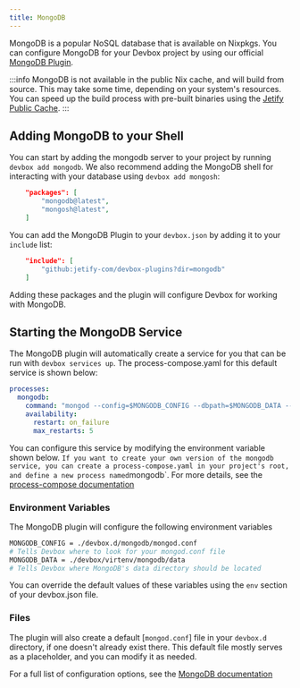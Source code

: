 ```yaml
---
title: MongoDB
---
```


MongoDB is a popular NoSQL database that is available on Nixpkgs. You can configure MongoDB for your Devbox project by using our official [MongoDB Plugin](https://github.com/jetify-com/devbox-plugins/tree/main/mongodb).

:::info
MongoDB is not available in the public Nix cache, and will build from source. This may take some time, depending on your system's resources. You can speed up the build process with pre-built binaries using the [Jetify Public Cache](../../cloud/cache/prebuilt_cache.md).
:::

## Adding MongoDB to your Shell

You can start by adding the mongodb server to your project by running `devbox add mongodb`. We also recommend adding the MongoDB shell for interacting with your database using `devbox add mongosh`: 

```json
    "packages": [
        "mongodb@latest",
        "mongosh@latest",
    ]
```

You can add the MongoDB Plugin to your `devbox.json` by adding it to your `include` list:

```json
    "include": [
        "github:jetify-com/devbox-plugins?dir=mongodb"
    ]
```

Adding these packages and the plugin will configure Devbox for working with MongoDB. 

## Starting the MongoDB Service

The MongoDB plugin will automatically create a service for you that can be run with `devbox services up`. The process-compose.yaml for this default service is shown below:

```yaml
processes:
  mongodb:
    command: "mongod --config=$MONGODB_CONFIG --dbpath=$MONGODB_DATA --bind_ip_all"
    availability:
      restart: on_failure
      max_restarts: 5
```

You can configure this service by modifying the environment variable shown below. 
`
If you want to create your own version of the mongodb service, you can create a process-compose.yaml in your project's root, and define a new process named `mongodb`. For more details, see the [process-compose documentation](https://f1bonacc1.github.io/process-compose/)

### Environment Variables

The MongoDB plugin will configure the following environment variables

```bash
MONGODB_CONFIG = ./devbox.d/mongodb/mongod.conf
# Tells Devbox where to look for your mongod.conf file
MONGODB_DATA = ./devbox/virtenv/mongodb/data
# Tells Devbox where MongoDB's data directory should be located
```

You can override the default values of these variables using the `env` section of your devbox.json file.

### Files

The plugin will also create a default [`mongod.conf`] file in your `devbox.d` directory, if one doesn't already exist there. This default file mostly serves as a placeholder, and you can modify it as needed.

For a full list of configuration options, see the [MongoDB documentation](https://www.mongodb.com/docs/v6.0/reference/configuration-options/)
